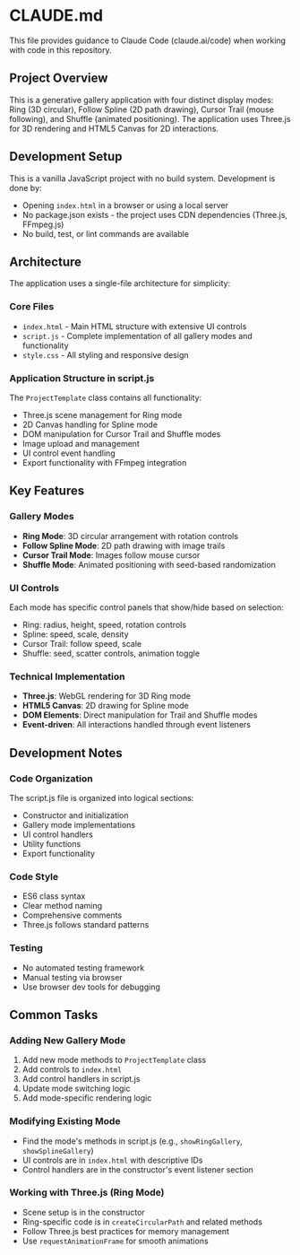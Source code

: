 # CLAUDE.md

This file provides guidance to Claude Code (claude.ai/code) when working with code in this repository.

## Project Overview

This is a generative gallery application with four distinct display modes: Ring (3D circular), Follow Spline (2D path drawing), Cursor Trail (mouse following), and Shuffle (animated positioning). The application uses Three.js for 3D rendering and HTML5 Canvas for 2D interactions.

## Development Setup

This is a vanilla JavaScript project with no build system. Development is done by:
- Opening `index.html` in a browser or using a local server
- No package.json exists - the project uses CDN dependencies (Three.js, FFmpeg.js)
- No build, test, or lint commands are available

## Architecture

The application uses a single-file architecture for simplicity:

### Core Files
- `index.html` - Main HTML structure with extensive UI controls
- `script.js` - Complete implementation of all gallery modes and functionality
- `style.css` - All styling and responsive design

### Application Structure in script.js
The `ProjectTemplate` class contains all functionality:
- Three.js scene management for Ring mode
- 2D Canvas handling for Spline mode  
- DOM manipulation for Cursor Trail and Shuffle modes
- Image upload and management
- UI control event handling
- Export functionality with FFmpeg integration

## Key Features

### Gallery Modes
- **Ring Mode**: 3D circular arrangement with rotation controls
- **Follow Spline Mode**: 2D path drawing with image trails
- **Cursor Trail Mode**: Images follow mouse cursor
- **Shuffle Mode**: Animated positioning with seed-based randomization

### UI Controls
Each mode has specific control panels that show/hide based on selection:
- Ring: radius, height, speed, rotation controls
- Spline: speed, scale, density
- Cursor Trail: follow speed, scale
- Shuffle: seed, scatter controls, animation toggle

### Technical Implementation
- **Three.js**: WebGL rendering for 3D Ring mode
- **HTML5 Canvas**: 2D drawing for Spline mode
- **DOM Elements**: Direct manipulation for Trail and Shuffle modes
- **Event-driven**: All interactions handled through event listeners

## Development Notes

### Code Organization
The script.js file is organized into logical sections:
- Constructor and initialization
- Gallery mode implementations
- UI control handlers
- Utility functions
- Export functionality

### Code Style
- ES6 class syntax
- Clear method naming
- Comprehensive comments
- Three.js follows standard patterns

### Testing
- No automated testing framework
- Manual testing via browser
- Use browser dev tools for debugging

## Common Tasks

### Adding New Gallery Mode
1. Add new mode methods to `ProjectTemplate` class
2. Add controls to `index.html`
3. Add control handlers in script.js
4. Update mode switching logic
5. Add mode-specific rendering logic

### Modifying Existing Mode
- Find the mode's methods in script.js (e.g., `showRingGallery`, `showSplineGallery`)
- UI controls are in `index.html` with descriptive IDs
- Control handlers are in the constructor's event listener section

### Working with Three.js (Ring Mode)
- Scene setup is in the constructor
- Ring-specific code is in `createCircularPath` and related methods
- Follow Three.js best practices for memory management
- Use `requestAnimationFrame` for smooth animations